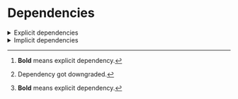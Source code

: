 # Dependencies

<details>
<summary>Explicit dependencies</summary>

|Dependency[^1]|Before|After|Change|Package|Environments|
|-|-|-|-|-|-|
|**new-package**||0.10.1|Added|conda|default on linux-64|
|**removed-package**|0.10.1||Removed|pypi|default on linux-64|
|**bpy**|0.10.1|2.10.1|Major Upgrade|pypi|default on linux-64|
|**polars**[^2]|0.10.0|0.9.1|Minor Downgrade|conda|default on osx-arm64|
|**polars**|0.10.0|0.10.1|Patch Upgrade|conda|lint on linux-64|
|**python**|0.10.0|0.10.1|Patch Upgrade|conda|default on osx-arm64|
|**polars**|herads_0|herads_1|Only build string|conda|default on linux-64|

</details>

<details>
<summary>Implicit dependencies</summary>

|Dependency[^1]|Before|After|Change|Package|Environments|
|-|-|-|-|-|-|
|python|0.10.0|0.10.1|Patch Upgrade|conda|*all envs* on linux-64|

</details>

[^1]: **Bold** means explicit dependency.
[^2]: Dependency got downgraded.
